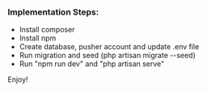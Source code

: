 <h3>Implementation Steps:</h3>
<ul>
    <li>Install composer</li>
    <li>Install npm</li>
    <li>Create database, pusher account and update .env file</li>
    <li>Run migration and seed (php artisan migrate --seed)</li>
    <li>Run "npm run dev" and "php artisan serve"</li>
</ul>
<p>Enjoy!</p>
